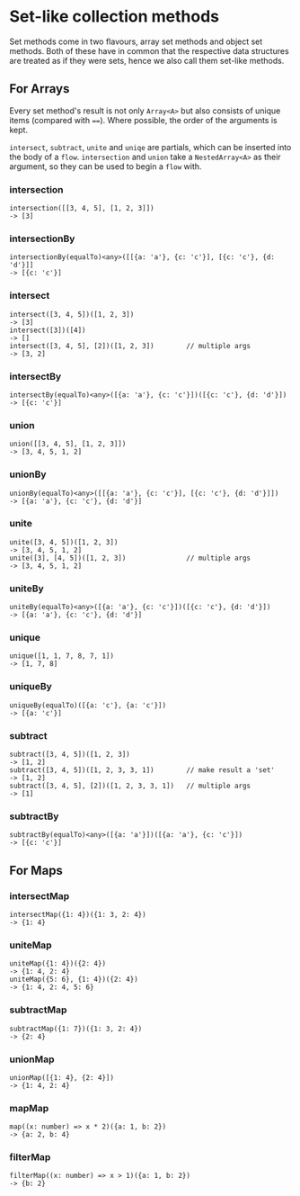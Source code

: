# Set-like collection methods

Set methods come in two flavours, array set methods and object set methods.
Both of these have in common that the respective data structures are treated 
as if they were sets, hence we also call them set-like methods.

## For Arrays

Every set method's result is not only `Array<A>` but also consists 
of unique items (compared with `==`). Where possible, the order of 
the arguments is kept.

`intersect`, `subtract`, `unite` and `uniqe` are partials, which can be inserted
into the body of a `flow`. `intersection` and `union` take a `NestedArray<A>` as
their argument, so they can be used to begin a `flow` with.


### intersection

```
intersection([[3, 4, 5], [1, 2, 3]])
-> [3]
```

### intersectionBy

```
intersectionBy(equalTo)<any>([[{a: 'a'}, {c: 'c'}], [{c: 'c'}, {d: 'd'}]]
-> [{c: 'c'}]
```

### intersect

```
intersect([3, 4, 5])([1, 2, 3])
-> [3]
intersect([3])([4])
-> []
intersect([3, 4, 5], [2])([1, 2, 3])        // multiple args
-> [3, 2]
```

### intersectBy

```
intersectBy(equalTo)<any>([{a: 'a'}, {c: 'c'}])([{c: 'c'}, {d: 'd'}])
-> [{c: 'c'}]
```

### union

```
union([[3, 4, 5], [1, 2, 3]])
-> [3, 4, 5, 1, 2]
```

### unionBy

```
unionBy(equalTo)<any>([[{a: 'a'}, {c: 'c'}], [{c: 'c'}, {d: 'd'}]])
-> [{a: 'a'}, {c: 'c'}, {d: 'd'}]
```

### unite

```
unite([3, 4, 5])([1, 2, 3])
-> [3, 4, 5, 1, 2]
unite([3], [4, 5])([1, 2, 3])               // multiple args
-> [3, 4, 5, 1, 2]
```

### uniteBy

```
uniteBy(equalTo)<any>([{a: 'a'}, {c: 'c'}])([{c: 'c'}, {d: 'd'}])
-> [{a: 'a'}, {c: 'c'}, {d: 'd'}]
```

### unique

```
unique([1, 1, 7, 8, 7, 1])
-> [1, 7, 8]
```

### uniqueBy

```
uniqueBy(equalTo)([{a: 'c'}, {a: 'c'}])
-> [{a: 'c'}]
```

### subtract

```
subtract([3, 4, 5])([1, 2, 3])
-> [1, 2]
subtract([3, 4, 5])([1, 2, 3, 3, 1])        // make result a 'set'
-> [1, 2]
subtract([3, 4, 5], [2])([1, 2, 3, 3, 1])   // multiple args
-> [1]
```

### subtractBy

```
subtractBy(equalTo)<any>([{a: 'a'}])([{a: 'a'}, {c: 'c'}])
-> [{c: 'c'}]
```

## For Maps

### intersectMap

```
intersectMap({1: 4})({1: 3, 2: 4})
-> {1: 4}
```

### uniteMap

```
uniteMap({1: 4})({2: 4})
-> {1: 4, 2: 4}
uniteMap({5: 6}, {1: 4})({2: 4})
-> {1: 4, 2: 4, 5: 6}
```

### subtractMap

```
subtractMap({1: 7})({1: 3, 2: 4})
-> {2: 4}
```

### unionMap

```
unionMap([{1: 4}, {2: 4}])
-> {1: 4, 2: 4}
```

### mapMap

```
map((x: number) => x * 2)({a: 1, b: 2})
-> {a: 2, b: 4}
```

### filterMap

```
filterMap((x: number) => x > 1)({a: 1, b: 2})
-> {b: 2}
```